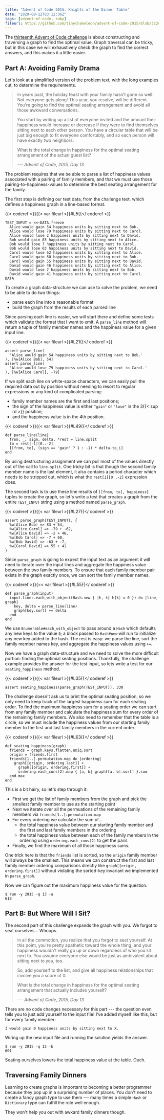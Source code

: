 ```yaml
---
title: "Advent of Code 2015: Knights of the Dinner Table"
date: "2020-08-12T03:12:36Z"
tags: [advent-of-code, ruby]
fileurl: https://github.com/tinychameleon/advent-of-code-2015/blob/3c24e9df8f1932c96db0c1400b191559f75c3886/2015/13/solution.rb
---
```


The [thirteenth Advent of Code challenge](https://adventofcode.com/2015/day/13) is about constructing and traversing a graph to find the optimal value.
Graph traversal can be tricky, but in this case we will exhaustively check the graph to find the correct answers, and this makes it a little easier.

## Part A: Avoiding Family Drama

Let's look at a simplified version of the problem text, with the long examples cut, to determine the requirements.

> In years past, the holiday feast with your family hasn't gone so well. Not everyone gets along! This year, you resolve, will be different. You're going to find the optimal seating arrangement and avoid all those awkward conversations.
>
> You start by writing up a list of everyone invited and the amount their happiness would increase or decrease if they were to find themselves sitting next to each other person. You have a circular table that will be just big enough to fit everyone comfortably, and so each person will have exactly two neighbors.
>
> What is the total change in happiness for the optimal seating arrangement of the actual guest list?
>
> --- _Advent of Code, 2015, Day 13_

The problem requires that we be able to parse a list of happiness values associated with a pairing of family members, and that we must use those pairing-to-happiness-values to determine the best seating arrangement for the family.

The first step is defining our test data, from the challenge text, which defines a happiness graph in a line-based format.

{{< coderef >}}{{< var fileurl >}}#L5{{</ coderef >}}
```
TEST_INPUT = <<~DATA.freeze
  Alice would gain 54 happiness units by sitting next to Bob.
  Alice would lose 79 happiness units by sitting next to Carol.
  Alice would lose 2 happiness units by sitting next to David.
  Bob would gain 83 happiness units by sitting next to Alice.
  Bob would lose 7 happiness units by sitting next to Carol.
  Bob would lose 63 happiness units by sitting next to David.
  Carol would lose 62 happiness units by sitting next to Alice.
  Carol would gain 60 happiness units by sitting next to Bob.
  Carol would gain 55 happiness units by sitting next to David.
  David would gain 46 happiness units by sitting next to Alice.
  David would lose 7 happiness units by sitting next to Bob.
  David would gain 41 happiness units by sitting next to Carol.
DATA
```

To create a graph data-structure we can use to solve the problem, we need to be able to do two things:

- parse each line into a reasonable format
- build the graph from the results of each parsed line

Since parsing each line is easier, we will start there and define some tests which validate the format that I want to emit.
A `parse_line` method will return a tuple of family member names and the happiness value for a given input line.

{{< coderef >}}{{< var fileurl >}}#L21{{</ coderef >}}
```
assert parse_line(
  'Alice would gain 54 happiness units by sitting next to Bob.'
), [%w[Alice Bob], 54]
assert parse_line(
  'Alice would lose 79 happiness units by sitting next to Carol.'
), [%w[Alice Carol], -79]
```

If we split each line on white-space characters, we can easily pull the required data out by position without needing to resort to regular expressions or any kind of complicated parsing:

- family member names are the first and last positions;
- the sign of the happiness value is either `"gain"` or `"lose"` in the 3{{< sup rd >}} position;
- and the happiness value is in the 4th position.

{{< coderef >}}{{< var fileurl >}}#L49{{</ coderef >}}
```
def parse_line(line)
  from, _, sign, delta, *rest = line.split
  to = rest[-1][0..-2]
  [[from, to], (sign == 'gain' ? 1 : -1) * delta.to_i]
end
```

By using destructuring assignment we can pull most of the values directly out of the call to `line.split`.
One tricky bit is that though the second family member name is the last element, it also contains a period character which needs to be stripped out, which is what the `rest[1][0..-2]` expression does.

The second task is to use these line results of `[[from, to], happiness]` tuples to create the graph, so let's write a test that creates a graph from the entire `TEST_INPUT` string using a method named `parse_graph`.

{{< coderef >}}{{< var fileurl >}}#L27{{</ coderef >}}
```
assert parse_graph(TEST_INPUT), {
  %w[Alice Bob] => 83 + 54,
  %w[Alice Carol] => -79 + -62,
  %w[Alice David] => -2 + 46,
  %w[Bob Carol] => -7 + 60,
  %w[Bob David] => -63 + -7,
  %w[Carol David] => 55 + 41
}
```

Since `parse_graph` is going to expect the input text as an argument it will need to iterate over the input lines and aggregate the happiness value between the two family members.
To ensure that each family member pair exists in the graph exactly once, we can sort the family member names.

{{< coderef >}}{<< var fileurl >}}#L55{{</ coderef >}}
```
def parse_graph(input)
  input.lines.each_with_object(Hash.new { |h, k| h[k] = 0 }) do |line, graph|
    key, delta = parse_line(line)
    graph[key.sort] += delta
  end
end
```

We use `Enumerable#each_with_object` to pass around a `Hash` which defaults any new keys to the value `0`; a block passed to `Hash#new` will run to initialize any new key added to the hash.
The rest is easy: we parse the line, sort the family member names key, and aggregate the happiness values using `+=`.

Now we have a graph data-structure and we need to solve the more difficult portion: finding the optimial seating positions.
Thankfully, the challenge example provides the answer for the test input, so lets write a test for our `seating_happiness` method.

{{< coderef >}}{{< var fileurl >}}#L35{{</ coderef >}}
```
assert seating_happiness(parse_graph(TEST_INPUT)), 330
```

The challenge doesn't ask us to print the optimal seating position, so we only need to keep track of the largest happiness sum for each seating order.
To find the maximum happiness sum for a seating order we can start from any family member and calculate the happiness sum for every order of the remaining family members.
We also need to remember that the table is a circle, so we must include the happiness values from our starting family member to the first and last family members in the current order.


{{< coderef >}}{{< var fileurl >}}#L63{{</ coderef >}}
```
def seating_happiness(graph)
  friends = graph.keys.flatten.uniq.sort
  origin = friends.first
  friends[1..].permutation.map do |ordering|
    graph[[origin, ordering.last]] +
      graph[[origin, ordering.first]] +
      ordering.each_cons(2).map { |a, b| graph[[a, b].sort] }.sum
  end.max
end
```

This is a bit hairy, so let's step through it:

- First we get the list of family members from the graph and pick the smallest family member to use as the starting point
- Next we iterate over all the permuations of the remaining family members via `friends[1..].permutation.map`
- For every ordering we calculate the sum of...
	- the total happiness value between our starting family member and the first and last family members in the ordering
	- the total happiness value between each of the family members in the ordering using `ordering.each_cons(2)` to get the pairs
- Finally, we find the maximum of all those happiness sums.

One trick here is that the `friends` list is sorted, so the `origin` family member will always be the smallest.
This means we can construct the first and last family member ordering comparisons directly like `graph[[origin, ordering.first]]` without violating the sorted-key invariant we implemented in `parse_graph`.

Now we can figure out the maximum happiness value for the question.

```
$ run -y 2015 -q 13 -a
618
```

## Part B: But Where Will I Sit?

The second part of this challenge expands the graph with you. We forgot to seat ourselves... Whoops.

> In all the commotion, you realize that you forgot to seat yourself. At this point, you're pretty apathetic toward the whole thing, and your happiness wouldn't really go up or down regardless of who you sit next to. You assume everyone else would be just as ambivalent about sitting next to you, too.
>
> So, add yourself to the list, and give all happiness relationships that involve you a score of 0.
>
> What is the total change in happiness for the optimal seating arrangement that actually includes yourself?
>
> --- _Advent of Code, 2015, Day 13_

There are no code changes necessary for this part --- the question even tells you to just add yourself to the input file!
I've added myself like this, but for every family member:

```
I would gain 0 happiness units by sitting next to X.
```

Wiring up the new input file and running the solution yields the answer.

```
$ run -y 2015 -q 13 -b
601
```

Seating ourselves lowers the total happiness value at the table. Ouch.

## Traversing Family Dinners
Learning to create graphs is important to becoming a better programmer because they pop up in a surprising number of places.
You don't need to create a fancy graph type to use them --- many times a simple `Hash` or `Dictionary` type can fulfill the role well enough.

They won't help you out with awkard family dinners though.